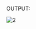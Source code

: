OUTPUT:


![2](https://user-images.githubusercontent.com/117905345/204522572-2908239f-23d4-4960-bb27-ea0c45d30813.jpg)
